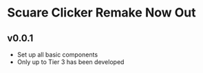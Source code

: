 # Scuare Clicker Remake Now Out

## v0.0.1
* Set up all basic components
* Only up to Tier 3 has been developed